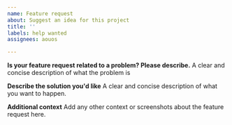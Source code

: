 ```yaml
---
name: Feature request
about: Suggest an idea for this project
title: ''
labels: help wanted
assignees: aouos

---
```


**Is your feature request related to a problem? Please describe.**
A clear and concise description of what the problem is

**Describe the solution you'd like**
A clear and concise description of what you want to happen.

**Additional context**
Add any other context or screenshots about the feature request here.
